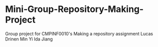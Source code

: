 # Mini-Group-Repository-Making-Project
Group project for CMPINF0010's Making a repository assignment 
Lucas Drinen
Min Yi Ida Jiang
